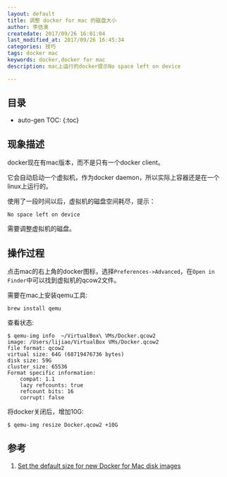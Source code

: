 ```yaml
---
layout: default
title: 调整 docker for mac 的磁盘大小
author: 李佶澳
createdate: 2017/09/26 16:01:04
last_modified_at: 2017/09/26 16:45:34
categories: 技巧
tags: docker mac
keywords: docker,docker for mac
description: mac上运行的docker提示No space left on device

---
```


## 目录
* auto-gen TOC:
{:toc}

## 现象描述 

docker现在有mac版本，而不是只有一个docker client。

它会自动启动一个虚拟机，作为docker daemon，所以实际上容器还是在一个linux上运行的。

使用了一段时间以后，虚拟机的磁盘空间耗尽，提示：

	No space left on device

需要调整虚拟机的磁盘。

## 操作过程

点击mac的右上角的docker图标，选择`Preferences->Advanced`，在`Open in Finder`中可以找到虚拟机的qcow2文件。

需要在mac上安装qemu工具:

	brew install qemu

查看状态:

	$ qemu-img info  ~/VirtualBox\ VMs/Docker.qcow2
	image: /Users/lijiao/VirtualBox VMs/Docker.qcow2
	file format: qcow2
	virtual size: 64G (68719476736 bytes)
	disk size: 59G
	cluster_size: 65536
	Format specific information:
	    compat: 1.1
	    lazy refcounts: true
	    refcount bits: 16
	    corrupt: false

将docker关闭后，增加10G:

	$ qemu-img resize Docker.qcow2 +10G

## 参考

1. [Set the default size for new Docker for Mac disk images][1]

[1]: https://gist.github.com/stefanfoulis/5bd226b25fa0d4baedc4803fc002829e "Set the default size for new Docker for Mac disk images" 
